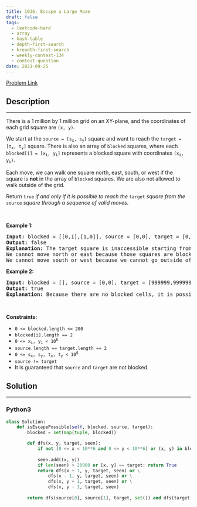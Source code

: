```yaml
---
title: 1036. Escape a Large Maze
draft: false
tags: 
  - leetcode-hard
  - array
  - hash-table
  - depth-first-search
  - breadth-first-search
  - weekly-contest-134
  - contest-question
date: 2021-09-25
---
```


[Problem Link](https://leetcode.com/problems/escape-a-large-maze/)

## Description

---
<p>There is a 1 million by 1 million grid on an XY-plane, and the coordinates of each grid square are <code>(x, y)</code>.</p>

<p>We start at the <code>source = [s<sub>x</sub>, s<sub>y</sub>]</code> square and want to reach the <code>target = [t<sub>x</sub>, t<sub>y</sub>]</code> square. There is also an array of <code>blocked</code> squares, where each <code>blocked[i] = [x<sub>i</sub>, y<sub>i</sub>]</code> represents a blocked square with coordinates <code>(x<sub>i</sub>, y<sub>i</sub>)</code>.</p>

<p>Each move, we can walk one square north, east, south, or west if the square is <strong>not</strong> in the array of <code>blocked</code> squares. We are also not allowed to walk outside of the grid.</p>

<p>Return <code>true</code><em> if and only if it is possible to reach the </em><code>target</code><em> square from the </em><code>source</code><em> square through a sequence of valid moves</em>.</p>

<p>&nbsp;</p>
<p><strong class="example">Example 1:</strong></p>

<pre>
<strong>Input:</strong> blocked = [[0,1],[1,0]], source = [0,0], target = [0,2]
<strong>Output:</strong> false
<strong>Explanation:</strong> The target square is inaccessible starting from the source square because we cannot move.
We cannot move north or east because those squares are blocked.
We cannot move south or west because we cannot go outside of the grid.
</pre>

<p><strong class="example">Example 2:</strong></p>

<pre>
<strong>Input:</strong> blocked = [], source = [0,0], target = [999999,999999]
<strong>Output:</strong> true
<strong>Explanation:</strong> Because there are no blocked cells, it is possible to reach the target square.
</pre>

<p>&nbsp;</p>
<p><strong>Constraints:</strong></p>

<ul>
	<li><code>0 &lt;= blocked.length &lt;= 200</code></li>
	<li><code>blocked[i].length == 2</code></li>
	<li><code>0 &lt;= x<sub>i</sub>, y<sub>i</sub> &lt; 10<sup>6</sup></code></li>
	<li><code>source.length == target.length == 2</code></li>
	<li><code>0 &lt;= s<sub>x</sub>, s<sub>y</sub>, t<sub>x</sub>, t<sub>y</sub> &lt; 10<sup>6</sup></code></li>
	<li><code>source != target</code></li>
	<li>It is guaranteed that <code>source</code> and <code>target</code> are not blocked.</li>
</ul>


## Solution

---
### Python3
``` py title='escape-a-large-maze'
class Solution:
    def isEscapePossible(self, blocked, source, target):
        blocked = set(map(tuple, blocked))

        def dfs(x, y, target, seen):
            if not (0 <= x < 10**6 and 0 <= y < 10**6) or (x, y) in blocked or (x, y) in seen: return False
            
            seen.add((x, y))
            if len(seen) > 20000 or [x, y] == target: return True
            return dfs(x + 1, y, target, seen) or \
                dfs(x - 1, y, target, seen) or \
                dfs(x, y + 1, target, seen) or \
                dfs(x, y - 1, target, seen)
        
        return dfs(source[0], source[1], target, set()) and dfs(target[0], target[1], source, set())
        
```


